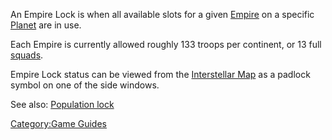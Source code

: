 An Empire Lock is when all available slots for a given
[Empire](Empire.md) on a specific [Planet](Planet.md)
are in use.

Each Empire is currently allowed roughly 133 troops per continent, or 13
full [squads](Squad.md).

Empire Lock status can be viewed from the [Interstellar
Map](Interstellar_Map.md) as a padlock symbol on one of the side
windows.

See also: [Population lock](Population_lock.md)

[Category:Game Guides](Category:Game_Guides.md)
